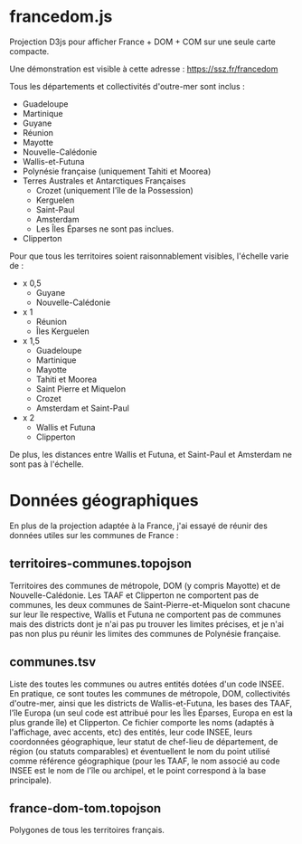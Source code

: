 francedom.js
=========

Projection D3js pour afficher France + DOM + COM sur une seule carte compacte.

Une démonstration est visible à cette adresse : https://ssz.fr/francedom

Tous les départements et collectivités d'outre-mer sont inclus :

* Guadeloupe
* Martinique
* Guyane
* Réunion
* Mayotte
* Nouvelle-Calédonie
* Wallis-et-Futuna
* Polynésie française (uniquement Tahiti et Moorea)
* Terres Australes et Antarctiques Françaises
  * Crozet (uniquement l'île de la Possession)
  * Kerguelen
  * Saint-Paul
  * Amsterdam
  * Les Îles Éparses ne sont pas inclues.
* Clipperton


Pour que tous les territoires soient raisonnablement visibles, l'échelle varie de :
* x 0,5
  * Guyane
  * Nouvelle-Calédonie
* x 1
  * Réunion
  * Îles Kerguelen
* x 1,5
  * Guadeloupe
  * Martinique
  * Mayotte
  * Tahiti et Moorea
  * Saint Pierre et Miquelon
  * Crozet
  * Amsterdam et Saint-Paul
* x 2
  * Wallis et Futuna
  * Clipperton

De plus, les distances entre Wallis et Futuna, et Saint-Paul et Amsterdam ne sont pas à l'échelle.


Données géographiques
=========
En plus de la projection adaptée à la France, j'ai essayé de réunir des données utiles sur les communes de France :

territoires-communes.topojson
--------
Territoires des communes de métropole, DOM (y compris Mayotte) et de Nouvelle-Calédonie.
Les TAAF et Clipperton ne comportent pas de communes, les deux communes de Saint-Pierre-et-Miquelon sont chacune sur leur île respective, Wallis et Futuna ne comportent pas de communes mais des districts dont je n'ai pas pu trouver les limites précises, et je n'ai pas non plus pu réunir les limites des communes de Polynésie française.

communes.tsv
--------
Liste des toutes les communes ou autres entités dotées d'un code INSEE. En pratique, ce sont toutes les communes de métropole, DOM, collectivités d'outre-mer, ainsi que les districts de Wallis-et-Futuna, les bases des TAAF, l'île Europa (un seul code est attribué pour les Îles Éparses, Europa en est la plus grande île) et Clipperton.
Ce fichier comporte les noms (adaptés à l'affichage, avec accents, etc) des entités, leur code INSEE, leurs coordonnées géographique, leur statut de chef-lieu de département, de région (ou statuts comparables) et éventuellent le nom du point utilisé comme référence géographique (pour les TAAF, le nom associé au code INSEE est le nom de l'île ou archipel, et le point correspond à la base principale).

france-dom-tom.topojson
--------
Polygones de tous les territoires français.

